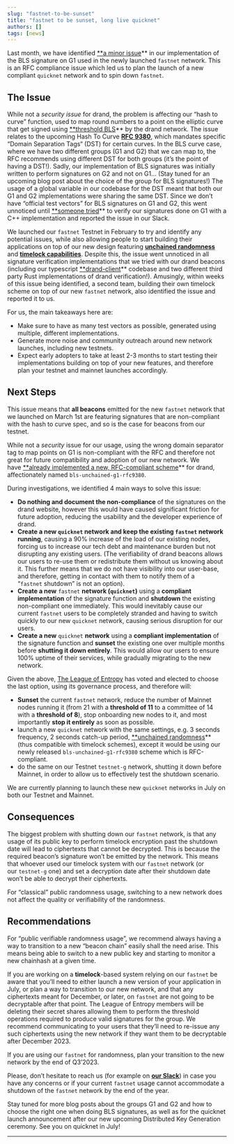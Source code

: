 ```yaml
---
slug: "fastnet-to-be-sunset"
title: "fastnet to be sunset, long live quicknet"
authors: []
tags: [news]
---
```


Last month, we have identified [**a minor issue](https://github.com/drand/kyber-bls12381/issues/22)** in our implementation of the BLS signature on G1 used in the newly launched `fastnet` network. This is an RFC compliance issue which led us to plan the launch of a new compliant `quicknet` network and to spin down `fastnet`. 

## **The Issue**

While not a *security issue* for drand, the problem is affecting our “hash to curve” function, used to map round numbers to a point on the elliptic curve that get signed using [**threshold BLS](https://en.wikipedia.org/wiki/BLS_digital_signature)** by the drand network. The issue relates to the upcoming Hash To Curve [**RFC 9380**](https://www.rfc-editor.org/auth48/rfc9380), which mandates specific “Domain Separation Tags“ (DST) for certain curves. In the BLS curve case, where we have two different groups (G1 and G2) that we can map to, the RFC recommends using different DST for both groups (it’s the point of having a DST!). Sadly, our implementation of BLS signatures was initially written to perform signatures on G2 and not on G1… (Stay tuned for an upcoming blog post about the choice of the group for BLS signatures!) The usage of a global variable in our codebase for the DST meant that both our G1 and G2 implementations were sharing the same DST. Since we don’t have “official test vectors” for BLS signatures on G1 and G2, this went unnoticed until [**someone tried](https://drandworkspace.slack.com/archives/C011JB8NU2E/p1683527867397549?thread_ts=1683197659.071499&cid=C011JB8NU2E)** to verify our signatures done on G1 with a C++ implementation and reported the issue in our Slack.

We launched our `fastnet` Testnet in February to try and identify any potential issues, while also allowing people to start building their applications on top of our new design featuring [**unchained randomness**](https://www.notion.so/2-1-Concepts-Cryptography-6b6cea36929e4b1b8ed5b00ad8600081?pvs=21) and [**timelock capabilities**](Timelock%20Encryption%20is%20now%20supported%20on%20drand%20main%20327425b1e16d4c22aa0d785dbf1c5fbb.md). Despite this, the issue went unnoticed in all signature verification implementations that we tried with our drand beacons (including our typescript [**drand-client](https://github.com/drand/drand-client)** codebase and two different third party Rust implementations of drand verification!). Amusingly, within weeks of this issue being identified, a second team, building their own timelock scheme on top of our new `fastnet` network, also identified the issue and reported it to us.

For us, the main takeaways here are:

- Make sure to have as many test vectors as possible, generated using multiple, different implementations.
- Generate more noise and community outreach around new network launches, including new testnets.
- Expect early adopters to take at least 2-3 months to start testing their implementations building on top of your new features, and therefore plan your testnet and mainnet launches accordingly.

## **Next Steps**

This issue means that **all beacons** emitted for the new `fastnet` network that we launched on March 1st are featuring signatures that are non-compliant with the hash to curve spec, and so is the case for beacons from our testnet.

While not a *security* issue for our usage, using the wrong domain separator tag to map points on G1 is non-compliant with the RFC and therefore not great for future compatibility and adoption of our new network. We have [**already implemented a new, RFC-compliant scheme](https://github.com/drand/drand/pull/1249)** for drand, affectionately named `bls-unchained-g1-rfc9380`.

During investigations, we identified 4 main ways to solve this issue:

- **Do nothing and document the non-compliance** of the signatures on the drand website, however this would have caused significant friction for future adoption, reducing the usability and the developer experience of drand.
- **Create a new `quicknet` network and keep the existing `fastnet` network running**, causing a 90% increase of the load of our existing nodes, forcing us to increase our tech debt and maintenance burden but not disrupting any existing users. (The verifiability of drand beacons allows our users to re-use them or redistribute them without us knowing about it. This further means that we do not have visibility into our user-base, and therefore, getting in contact with them to notify them of a “`fastnet` shutdown” is not an option).
- **Create a new** `fastnet` **network (`quicknet`)** using a **compliant implementation** of the signature function and **shutdown** the existing non-compliant one immediately. This would inevitably cause our current `fastnet` users to be completely stranded and having to switch quickly to our new `quicknet` network, causing serious disruption for our users.
- **Create a new** `quicknet` **network** using a **compliant implementation** of the signature function and **sunset** the existing one over multiple months before **shutting it down entirely**. This would allow our users to ensure 100% uptime of their services, while gradually migrating to the new network.

Given the above, [The League of Entropy](https://www.notion.so/The-League-of-Entropy-1e76674b75e249699445799c5083fe78?pvs=21) has voted and elected to choose the last option, using its governance process, and therefore will:

- **Sunset** the current `fastnet` network, reduce the number of Mainnet nodes running it (from 21 with a **threshold of 11** to a committee of 14 with a **threshold of 8**), stop onboarding new nodes to it, and most importantly **stop it entirely** as soon as possible.
- launch a new `quicknet` network with the same settings, e.g. 3 seconds frequency, 2 seconds catch-up period, [**unchained randomness](Multi-Frequency%20Support%20&%20Timelock%20Encryption%20are%20%205c3651ad243541b698024016ecd24d26.md)** (thus compatible with timelock schemes), except it would be using our newly released `bls-unchained-g1-rfc9380` scheme which is RFC-compliant.
- do the same on our Testnet `testnet-g` network, shutting it down before Mainnet, in order to allow us to effectively test the shutdown scenario.

We are currently planning to launch these new `quicknet` networks in July on both our Testnet and Mainnet.

## **Consequences**

The biggest problem with shutting down our `fastnet` network, is that any usage of its public key to perform timelock encryption past the shutdown date will lead to ciphertexts that cannot be decrypted. This is because the required beacon’s signature won’t be emitted by the network. This means that whoever used our timelock system with our `fastnet` network (or our `testnet-g` one) and set a decryption date after their shutdown date won’t be able to decrypt their ciphertexts.

For “classical” public randomness usage, switching to a new network does not affect the quality or verifiability of the randomness.

## **Recommendations**

For “public verifiable randomness usage”, we recommend always having a way to transition to a new “beacon chain” easily shall the need arise. This means being able to switch to a new public key and starting to monitor a new chainhash at a given time.

If you are working on a **timelock**-based system relying on our `fastnet` be aware that you’ll need to either launch a new version of your application in July, or plan a way to transition to our new network, and that any ciphertexts meant for December, or later, on `fastnet` are not going to be decryptable after that point. The League of Entropy members will be deleting their secret shares allowing them to perform the threshold operations required to produce valid signatures for the group. We recommend communicating to your users that they’ll need to re-issue any such ciphertexts using the new network if they want them to be decryptable after December 2023.

If you are using our `fastnet` for randomness, plan your transition to the new network by the end of Q3’2023.

Please, don’t hesitate to reach us (for example on [**our Slack**](https://join.slack.com/t/drandworkspace/shared_invite/zt-19u4rf6if-bf7lxIvF2zYn4~TrBwfkiA)) in case you have any concerns or if your current `fastnet` usage cannot accommodate a shutdown of the `fastnet` network by the end of the year.

Stay tuned for more blog posts about the groups G1 and G2 and how to choose the right one when doing BLS signatures, as well as for the quicknet launch announcement after our new upcoming Distributed Key Generation ceremony. See you on quicknet in July!

---
